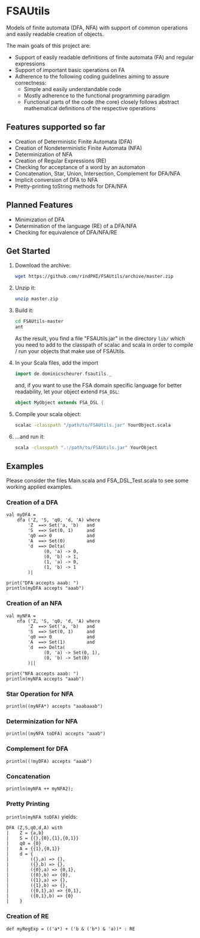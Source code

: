 FSAUtils
========

Models of finite automata (DFA, NFA) with support of common operations and easily readable creation of objects.

The main goals of this project are:

* Support of easily readable definitions of finite automata (FA) and regular expressions
* Support of important basic operations on FA
* Adherence to the following coding guidelines aiming to assure correctness:
    * Simple and easily understandable code
    * Mostly adherence to the functional programming paradigm
    * Functional parts of the code (the core) closely follows abstract mathematical definitions of the respective operations

Features supported so far
-------------------------

* Creation of Deterministic Finite Automata (DFA)
* Creation of Nondeterministic Finite Automata (NFA)
* Determinization of NFA
* Creation of Regular Expressions (RE)
* Checking for acceptance of a word by an automaton
* Concatenation, Star, Union, Intersection, Complement for DFA/NFA
* Implicit conversion of DFA to NFA
* Pretty-printing toString methods for DFA/NFA

Planned Features
----------------

* Minimization of DFA
* Determination of the language (RE) of a DFA/NFA
* Checking for equivalence of DFA/NFA/RE

Get Started
-----------

1. Download the archive:
   
   ```bash
   wget https://github.com/rindPHI/FSAUtils/archive/master.zip
   ```
   
2. Unzip it:
   
   ```bash
   unzip master.zip
   ```
   
2. Build it:
   
   ```bash
   cd FSAUtils-master
   ant
   ```
   
   As the result, you find a file "FSAUtils.jar" in the directory `lib/`
   which you need to add to the classpath of scalac and scala in order
   to compile / run your objects that make use of FSAUtils.
   
3. In your Scala files, add the import

   ```scala
   import de.dominicscheurer.fsautils._
   ```
   
   and, if you want to use the FSA domain specific language
   for better readability, let your object extend `FSA_DSL`:
   
   ```scala
   object MyObject extends FSA_DSL {
   ```
   
4. Compile your scala object:
   
   ```bash
   scalac -classpath "/path/to/FSAUtils.jar" YourObject.scala
   ```
   
5. ...and run it:
   
   ```bash
   scala -classpath ".:/path/to/FSAUtils.jar" YourObject
   ```

Examples
--------

Please consider the files Main.scala and FSA_DSL_Test.scala to see some
working applied examples.

### Creation of a DFA

````
val myDFA =
    dfa ('Z, 'S, 'q0, 'd, 'A) where
	    'Z  ==> Set('a, 'b)   and
	    'S  ==> Set(0, 1)     and
	    'q0 ==> 0             and
	    'A  ==> Set(0)        and
	    'd  ==> Delta(
              (0, 'a) -> 0,
              (0, 'b) -> 1,
              (1, 'a) -> 0,
              (1, 'b) -> 1
        )|

print("DFA accepts aaab: ")
println(myDFA accepts "aaab")
````

### Creation of an NFA

````
val myNFA =
    nfa ('Z, 'S, 'q0, 'd, 'A) where
        'Z  ==> Set('a, 'b)   and
        'S  ==> Set(0, 1)     and
        'q0 ==> 0             and
        'A  ==> Set(1)        and
        'd  ==> Delta(
              (0, 'a) -> Set(0, 1),
              (0, 'b) -> Set(0)
        )||

print("NFA accepts aaab: ")
println(myNFA accepts "aaab")
````

### Star Operation for NFA

````
println((myNFA*) accepts "aaabaaab")
````

### Determinization for NFA

````
println((myNFA toDFA) accepts "aaab")
````

### Complement for DFA

````
println((!myDFA) accepts "aaab")
````

### Concatenation

````
println(myNFA ++ myNFA2);
````

### Pretty Printing

`println(myNFA toDFA)` yields:

```` 
DFA (Z,S,q0,d,A) with
|    Z = {a,b}
|    S = {{},{0},{1},{0,1}}
|    q0 = {0}
|    A = {{1},{0,1}}
|    d = {
|        ({},a) => {},
|        ({},b) => {},
|        ({0},a) => {0,1},
|        ({0},b) => {0},
|        ({1},a) => {},
|        ({1},b) => {},
|        ({0,1},a) => {0,1},
|        ({0,1},b) => {0}
|    }
````

### Creation of RE

````
def myRegExp = (('a*) + ('b & ('b*) & 'a))* : RE
````
